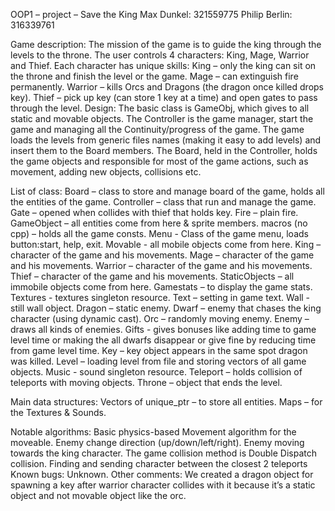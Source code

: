 OOP1 – project – Save the King
Max Dunkel: 321559775
Philip Berlin: 316339761

Game description:
The mission of the game is to guide the king through the levels to the throne.
The user controls 4 characters: King, Mage, Warrior and Thief.
Each character has unique skills:
King – only the king can sit on the throne and finish the level or the game.
Mage – can extinguish fire permanently.
Warrior – kills Orcs and Dragons (the dragon once killed drops key). 
Thief – pick up key (can store 1 key at a time) and open gates to pass through the level.
Design:
The basic class is GameObj, which gives to all static and movable objects. 
The Controller is the game manager, start the game and managing all the Continuity/progress of the game. The game loads the levels from generic files names (making it easy to add levels) and insert them to the Board members.  The Board, held in the Controller, holds the game objects and responsible for most of the game actions, such as movement, adding new objects, collisions etc.

List of class:
Board – class to store and manage board of the game, holds all the entities of the game.
Controller – class that run and manage the game.
Gate – opened when collides with thief that holds key.
Fire – plain fire.
GameObject – all entities come from here & sprite members.
macros (no cpp) – holds all the game consts.
Menu - Class of the game menu, loads button:start, help, exit.
Movable - all mobile objects come from here.
King – character of the game and his movements.
Mage – character of the game and his movements.
Warrior – character of the game and his movements.
Thief – character of the game and his movements.
StaticObjects – all immobile objects come from here.
Gamestats – to display the game stats.
Textures - textures singleton resource.
Text – setting in game text.
Wall - still wall object.
Dragon – static enemy.
Dwarf – enemy that chases the king character (using dynamic cast).
Orc – randomly moving enemy.
Enemy – draws all kinds of enemies.
Gifts - gives bonuses like adding time to game level time or making the all dwarfs disappear or give fine by reducing time from game level time.
Key – key object appears in the same spot dragon was killed.
Level – loading level from file and storing vectors of all game objects.
Music - sound singleton resource.
Teleport – holds collision of teleports with moving objects. 
Throne – object that ends the level.
 
Main data structures:
Vectors of unique_ptr – to store all entities.
Maps – for the Textures & Sounds.

Notable algorithms:
Basic physics-based Movement algorithm for the moveable.
Enemy change direction (up/down/left/right).
Enemy moving towards the king character.
The game collision method is Double Dispatch collision.
Finding and sending character between the closest 2 teleports 
Known bugs:
Unknown.
Other comments:
We created a dragon object for spawning a key after warrior character collides with it because it’s a static object and not movable object like the orc.

